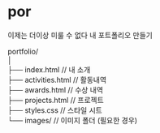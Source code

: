 # por
이제는 더이상 미룰 수 없다 내 포트폴리오 만들기 


portfolio/<br>
│<br>
├── index.html       // 내 소개<br>
├── activities.html  // 활동내역<br>
├── awards.html      // 수상 내역<br>
├── projects.html    // 프로젝트<br>
├── styles.css       // 스타일 시트<br>
└── images/          // 이미지 폴더 (필요한 경우)<br>
